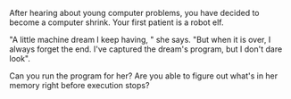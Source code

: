 After hearing about young computer problems, you have decided to become a computer shrink. Your first patient is a robot elf.

"A little machine dream I keep having, " she says. "But when it is over, I always forget the end. I've captured the dream's program, but I don't dare look".

Can you run the program for her? Are you able to figure out what's in her memory right before execution stops?
